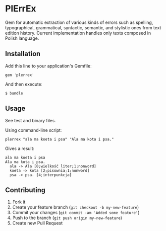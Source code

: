 # PlErrEx

Gem for automatic extraction of various kinds of errors such as spelling, 
typographical, grammatical, syntactic, semantic, and stylistic ones from text 
edition history.
Current implementation handles only texts composed in Polish language.

## Installation

Add this line to your application's Gemfile:

    gem 'plerrex'

And then execute:

    $ bundle

## Usage

See test and binary files.

Using command-line script:

    plerrex "ala ma koeta i psa" "Ala ma kota i psa."
  
Gives a result:

    ala ma koeta i psa
    Ala ma kota i psa.
      ala -> Ala [0;wielkość liter;1;nonword]
      koeta -> kota [2;pisownia;1;nonword]
      psa -> psa. [4;interpunkcja]

## Contributing

1. Fork it
2. Create your feature branch (`git checkout -b my-new-feature`)
3. Commit your changes (`git commit -am 'Added some feature'`)
4. Push to the branch (`git push origin my-new-feature`)
5. Create new Pull Request
